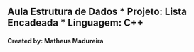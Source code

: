 <h2>Aula Estrutura de Dados
  * Projeto: Lista Encadeada
  * Linguagem: C++
  
<h4>Created by: Matheus Madureira <h4>

